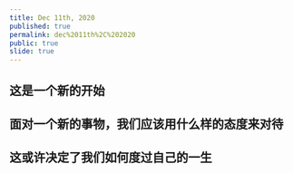 ```yaml
---
title: Dec 11th, 2020
published: true
permalink: dec%2011th%2C%202020
public: true
slide: true
---
```


## 这是一个新的开始
## 面对一个新的事物，我们应该用什么样的态度来对待
## 这或许决定了我们如何度过自己的一生